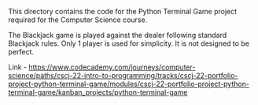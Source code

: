 This directory contains the code for the Python Terminal Game project required for the Computer Science course.
 
The Blackjack game is played against the dealer following standard Blackjack rules. Only 1 player is used for simplicity. It is not designed to be perfect.
 
Link - https://www.codecademy.com/journeys/computer-science/paths/cscj-22-intro-to-programming/tracks/cscj-22-portfolio-project-python-terminal-game/modules/cscj-22-portfolio-project-python-terminal-game/kanban_projects/python-terminal-game